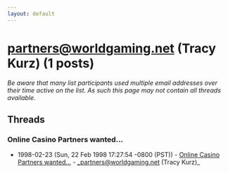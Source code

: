```yaml
---
layout: default
---
```


# partners@worldgaming.net (Tracy Kurz) (1 posts)

_Be aware that many list participants used multiple email addresses over their time active on the list. As such this page may not contain all threads available._

## Threads

### Online Casino Partners wanted...
+ 1998-02-23 (Sun, 22 Feb 1998 17:27:54 -0800 (PST)) - [Online Casino Partners wanted...](/archive/1998/02/fb2c099381991e3f9fe4c794cbc0043b849be653466843d9fd1bbe4e2d4086e1) - _partners@worldgaming.net (Tracy Kurz)_

